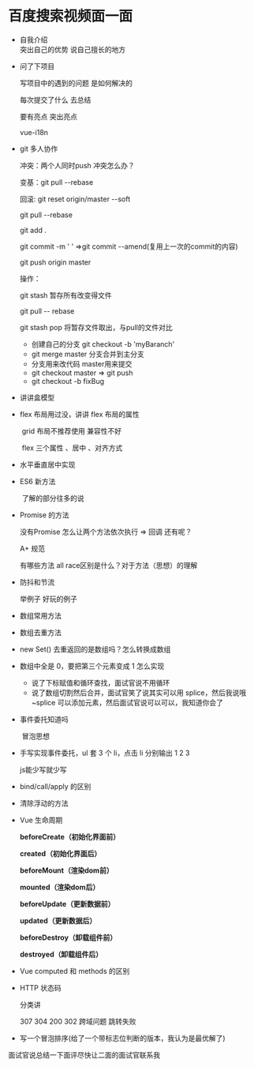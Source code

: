 # 百度搜索视频面一面  
- 自我介绍  
  突出自己的优势  说自己擅长的地方

- 问了下项目  

   写项目中的遇到的问题  是如何解决的

  每次提交了什么 去总结

  要有亮点 突出亮点

  vue-i18n

- git 多人协作

  冲突：两个人同时push 冲突怎么办？

  变基：git pull --rebase  

  回滚:  git reset origin/master --soft  

  git pull --rebase 

  git add .

  git commit -m ' ' =>git commit --amend(复用上一次的commit的内容)

  git push origin master

  操作：

  git stash 暂存所有改变得文件

  git pull -- rebase

  git stash pop 将暂存文件取出，与pull的文件对比

  - 创建自己的分支   git checkout -b 'myBaranch'
  - git merge master   分支合并到主分支
  - 分支用来改代码  master用来提交 
  - git checkout master => git push
  - git checkout -b fixBug

  

  

- 讲讲盒模型  

- flex 布局用过没，讲讲 flex 布局的属性  

  ​	grid 布局不推荐使用  兼容性不好

  ​	flex  三个属性 、居中 、对齐方式

  

- 水平垂直居中实现  

- ES6 新方法  

  ​	了解的部分往多的说

  

- Promise 的方法  

  没有Promise 怎么让两个方法依次执行 => 回调 还有呢？

  A+ 规范

  有哪些方法 all race区别是什么？对于方法（思想）的理解

- 防抖和节流  

  举例子  好玩的例子

- 数组常用方法  

  

- 数组去重方法  

- new Set() 去重返回的是数组吗？怎么转换成数组  

- 数组中全是 0，要把第三个元素变成 1 怎么实现  
  - 说了下标赋值和循环查找，面试官说不用循环  
  - 说了数组切割然后合并，面试官笑了说其实可以用 splice，然后我说哦~splice 可以添加元素，然后面试官说可以可以，我知道你会了  
  
- 事件委托知道吗  

  ​	冒泡思想

- 手写实现事件委托，ul 套 3 个 li，点击 li 分别输出 1 2 3  

  js能少写就少写

- bind/call/apply 的区别  

- 清除浮动的方法  

- Vue 生命周期  

  **beforeCreate（初始化界面前）**

  **created（初始化界面后）**

  **beforeMount（渲染dom前）**

  **mounted（渲染dom后）**

  **beforeUpdate（更新数据前）**

  **updated（更新数据后）**

  **beforeDestroy（卸载组件前）**

  **destroyed（卸载组件后）**

- Vue computed 和 methods 的区别  

- HTTP 状态码  

  分类讲  

  307 304 200 302 跨域问题 跳转失败 

- 写一个冒泡排序(给了一个带标志位判断的版本，我认为是最优解了)  

面试官说总结一下面评尽快让二面的面试官联系我  
